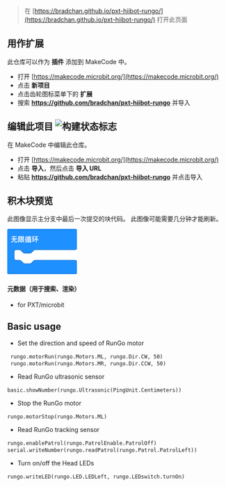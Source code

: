 
> 在 [https://bradchan.github.io/pxt-hiibot-rungo/](https://bradchan.github.io/pxt-hiibot-rungo/) 打开此页面

## 用作扩展

此仓库可以作为 **插件** 添加到 MakeCode 中。

* 打开 [https://makecode.microbit.org/](https://makecode.microbit.org/)
* 点击 **新项目**
* 点击齿轮图标菜单下的 **扩展**
* 搜索 **https://github.com/bradchan/pxt-hiibot-rungo** 并导入

## 编辑此项目 ![构建状态标志](https://github.com/bradchan/pxt-hiibot-rungo/workflows/MakeCode/badge.svg)

在 MakeCode 中编辑此仓库。

* 打开 [https://makecode.microbit.org/](https://makecode.microbit.org/)
* 点击 **导入**，然后点击 **导入 URL**
* 粘贴 **https://github.com/bradchan/pxt-hiibot-rungo** 并点击导入

## 积木块预览

此图像显示主分支中最后一次提交的块代码。
此图像可能需要几分钟才能刷新。

![块的渲染视图](https://github.com/bradchan/pxt-hiibot-rungo/raw/master/.github/makecode/blocks.png)

#### 元数据（用于搜索、渲染）

* for PXT/microbit
<script src="https://makecode.com/gh-pages-embed.js"></script><script>makeCodeRender("{{ site.makecode.home_url }}", "{{ site.github.owner_name }}/{{ site.github.repository_name }}");</script>

## Basic usage

* Set the direction and speed of RunGo motor

```blocks
 rungo.motorRun(rungo.Motors.ML, rungo.Dir.CW, 50)
 rungo.motorRun(rungo.Motors.MR, rungo.Dir.CCW, 50)
```

* Read RunGo ultrasonic sensor 

```blocks
basic.showNumber(rungo.Ultrasonic(PingUnit.Centimeters))
```

* Stop the RunGo motor 

```blocks
rungo.motorStop(rungo.Motors.ML)
```

* Read RunGo tracking sensor

```blocks
rungo.enablePatrol(rungo.PatrolEnable.PatrolOff)
serial.writeNumber(rungo.readPatrol(rungo.Patrol.PatrolLeft))
```

* Turn on/off the Head LEDs

```blocks
rungo.writeLED(rungo.LED.LEDLeft, rungo.LEDswitch.turnOn)
```
